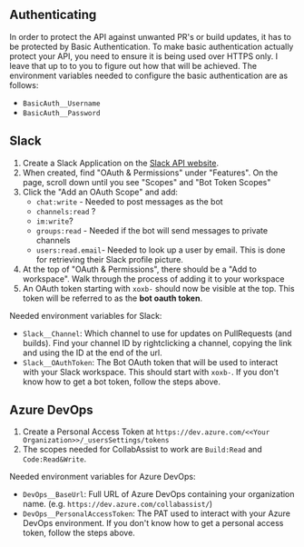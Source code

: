 ## Authenticating
In order to protect the API against unwanted PR's or build updates, it has to be protected by Basic Authentication.
To make basic authentication actually protect your API, you need to ensure it is being used over HTTPS only. I leave that up to to you to figure out how that will be achieved. The environment variables needed to configure the basic authentication are as follows:
- `BasicAuth__Username`
- `BasicAuth__Password`

## Slack
1. Create a Slack Application on the [Slack API website](https://api.slack.com/apps).
2. When created, find "OAuth & Permissions" under "Features". On the page, scroll down until you see "Scopes" and "Bot Token Scopes"
3. Click the "Add an OAuth Scope" and add:
    - `chat:write` - Needed to post messages as the bot
    - `channels:read` ?
    - `im:write`?
    - `groups:read` - Needed if the bot will send messages to private channels
    - `users:read.email`- Needed to look up a user by email. This is done for retrieving their Slack profile picture.
4. At the top of "OAuth & Permissions", there should be a "Add to workspace". Walk through the process of adding it to your workspace
5. An OAuth token starting with `xoxb-` should now be visible at the top. This token will be referred to as the **bot oauth token**.

Needed environment variables for Slack:  
- `Slack__Channel`: Which channel to use for updates on PullRequests (and builds). Find your channel ID by rightclicking a channel, copying the link and using the ID at the end of the url.  
- `Slack__OAuthToken`: The Bot OAuth token that will be used to interact with your Slack workspace. This should start with `xoxb-`. If you don't know how to get a bot token, follow the steps above.  

## Azure DevOps
1. Create a Personal Access Token at `https://dev.azure.com/<<Your Organization>>/_usersSettings/tokens`
2. The scopes needed for CollabAssist to work are `Build:Read` and `Code:Read&Write`.

Needed environment variables for Azure DevOps:   
- `DevOps__BaseUrl`: Full URL of Azure DevOps containing your organization name. (e.g. `https://dev.azure.com/collabassist/`)  
- `DevOps__PersonalAccessToken`: The PAT used to interact with your Azure DevOps environment. If you don't know how to get a personal access token, follow the steps above.  